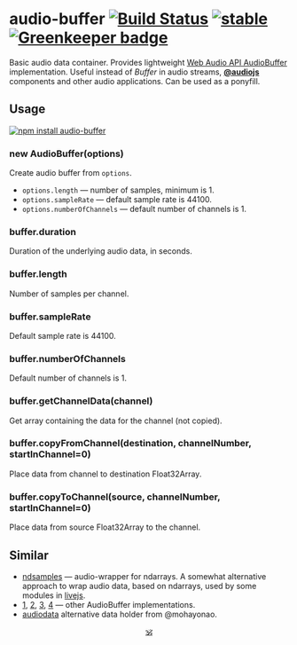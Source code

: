 # audio-buffer [![Build Status](https://travis-ci.org/audiojs/audio-buffer.svg?branch=master)](https://travis-ci.org/audiojs/audio-buffer) [![stable](https://img.shields.io/badge/stability-stable-brightgreen.svg)](http://github.com/badges/stability-badges) [![Greenkeeper badge](https://badges.greenkeeper.io/audiojs/audio-buffer.svg)](https://greenkeeper.io/)

Basic audio data container. Provides lightweight [Web Audio API AudioBuffer](https://developer.mozilla.org/en-US/docs/Web/API/AudioBuffer) implementation. Useful instead of _Buffer_ in audio streams, [**@audiojs**](https://github.com/audiojs) components and other audio applications. Can be used as a ponyfill.

## Usage

[![npm install audio-buffer](https://nodei.co/npm/audio-buffer.png?mini=true)](https://npmjs.org/package/audio-buffer/)

### new AudioBuffer(options)

Create audio buffer from `options`.

* `options.length` — number of samples, minimum is 1.
* `options.sampleRate` — default sample rate is 44100.
* `options.numberOfChannels` — default number of channels is 1.

### buffer.duration

Duration of the underlying audio data, in seconds.

### buffer.length

Number of samples per channel.

### buffer.sampleRate

Default sample rate is 44100.

### buffer.numberOfChannels

Default number of channels is 1.

### buffer.getChannelData(channel)

Get array containing the data for the channel (not copied).

### buffer.copyFromChannel(destination, channelNumber, startInChannel=0)

Place data from channel to destination Float32Array.

### buffer.copyToChannel(source, channelNumber, startInChannel=0)

Place data from source Float32Array to the channel.


## Similar

* [ndsamples](https://github.com/livejs/ndsamples) — audio-wrapper for ndarrays. A somewhat alternative approach to wrap audio data, based on ndarrays, used by some modules in [livejs](https://github.com/livejs).
* [1](https://www.npmjs.com/package/audiobuffer), [2](https://www.npmjs.com/package/audio-buffer), [3](https://github.com/sebpiq/node-web-audio-api/blob/master/lib/AudioBuffer.js), [4](https://developer.mozilla.org/en-US/docs/Web/API/AudioBuffer) — other AudioBuffer implementations.
* [audiodata](https://www.npmjs.com/package/audiodata) alternative data holder from @mohayonao.


<p align=center><a href="https://github.com/krishnized/license/">🕉</a></p>
